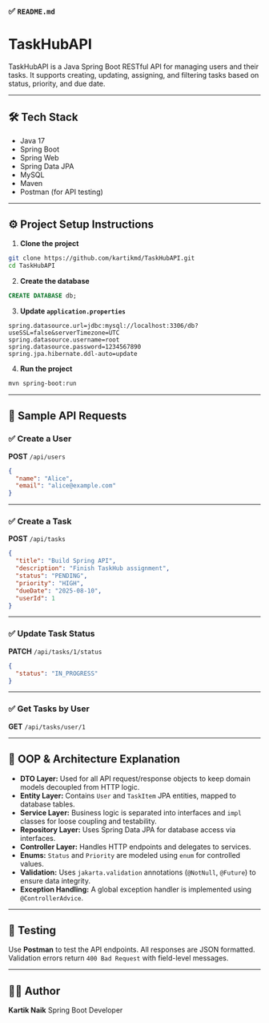 
### ✅ `README.md`


# TaskHubAPI

TaskHubAPI is a Java Spring Boot RESTful API for managing users and their tasks. It supports creating, updating, assigning, and filtering tasks based on status, priority, and due date.

---

## 🛠 Tech Stack

- Java 17
- Spring Boot
- Spring Web
- Spring Data JPA
- MySQL
- Maven
- Postman (for API testing)

---

## ⚙️ Project Setup Instructions

1. **Clone the project**

```bash
git clone https://github.com/kartikmd/TaskHubAPI.git
cd TaskHubAPI
````

2. **Create the database**

```sql
CREATE DATABASE db;
```

3. **Update `application.properties`**

```properties
spring.datasource.url=jdbc:mysql://localhost:3306/db?useSSL=false&serverTimezone=UTC
spring.datasource.username=root
spring.datasource.password=1234567890
spring.jpa.hibernate.ddl-auto=update
```

4. **Run the project**

```bash
mvn spring-boot:run
```

---

## 🔗 Sample API Requests

### ✅ Create a User

**POST** `/api/users`

```json
{
  "name": "Alice",
  "email": "alice@example.com"
}
```

---

### ✅ Create a Task

**POST** `/api/tasks`

```json
{
  "title": "Build Spring API",
  "description": "Finish TaskHub assignment",
  "status": "PENDING",
  "priority": "HIGH",
  "dueDate": "2025-08-10",
  "userId": 1
}
```

---

### ✅ Update Task Status

**PATCH** `/api/tasks/1/status`

```json
{
  "status": "IN_PROGRESS"
}
```

---

### ✅ Get Tasks by User

**GET** `/api/tasks/user/1`

---

## 🧠 OOP & Architecture Explanation

* **DTO Layer:** Used for all API request/response objects to keep domain models decoupled from HTTP logic.
* **Entity Layer:** Contains `User` and `TaskItem` JPA entities, mapped to database tables.
* **Service Layer:** Business logic is separated into interfaces and `impl` classes for loose coupling and testability.
* **Repository Layer:** Uses Spring Data JPA for database access via interfaces.
* **Controller Layer:** Handles HTTP endpoints and delegates to services.
* **Enums:** `Status` and `Priority` are modeled using `enum` for controlled values.
* **Validation:** Uses `jakarta.validation` annotations (`@NotNull`, `@Future`) to ensure data integrity.
* **Exception Handling:** A global exception handler is implemented using `@ControllerAdvice`.

---

## 🧪 Testing

Use **Postman** to test the API endpoints. All responses are JSON formatted. Validation errors return `400 Bad Request` with field-level messages.

---

## 👨‍💻 Author

**Kartik Naik**
Spring Boot Developer


